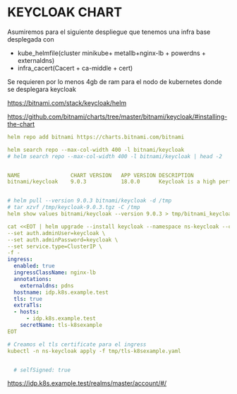 # KEYCLOAK CHART

Asumiremos para el siguiente despliegue que tenemos una infra base desplegada con 
* kube_helmfile(cluster minikube+ metallb+nginx-lb + powerdns + externaldns)
* infra_cacert(Cacert + ca-middle + cert)

Se requieren por lo menos 4gb de ram para el nodo de kubernetes donde se desplegara keycloak

https://bitnami.com/stack/keycloak/helm

https://github.com/bitnami/charts/tree/master/bitnami/keycloak/#installing-the-chart



```yaml
helm repo add bitnami https://charts.bitnami.com/bitnami

helm search repo --max-col-width 400 -l bitnami/keycloak
# helm search repo --max-col-width 400 -l bitnami/keycloak | head -2


NAME            	CHART VERSION	APP VERSION	DESCRIPTION                                                                                                                                                                 
bitnami/keycloak	9.0.3        	18.0.0     	Keycloak is a high performance Java-based identity and access management solution. It lets developers add an authentication layer to their applications with minimum effort.


# helm pull --version 9.0.3 bitnami/keycloak -d /tmp
# tar xzvf /tmp/keycloak-9.0.3.tgz -C /tmp
helm show values bitnami/keycloak --version 9.0.3 > tmp/bitnami_keycloak_default.yaml

cat <<EOT | helm upgrade --install keycloak --namespace ns-keycloak --create-namespace --version 9.0.3 bitnami/keycloak \
--set auth.adminUser=keycloak \
--set auth.adminPassword=keycloak \
--set service.type=ClusterIP \
-f - 
ingress:
  enabled: true
  ingressClassName: nginx-lb
  annotations:
    externaldns: pdns
  hostname: idp.k8s.example.test
  tls: true
  extraTls:
  - hosts:
      - idp.k8s.example.test
    secretName: tls-k8sexample
EOT

# Creamos el tls certificate para el ingress
kubectl -n ns-keycloak apply -f tmp/tls-k8sexample.yaml


  # selfSigned: true
```




https://idp.k8s.example.test/realms/master/account/#/